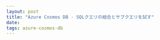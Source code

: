 ```yaml
---
layout: post
title: "Azure Cosmos DB - SQLクエリの結合とサブクエリを試す"
date: 
tags: azure-cosmos-db
---
```

